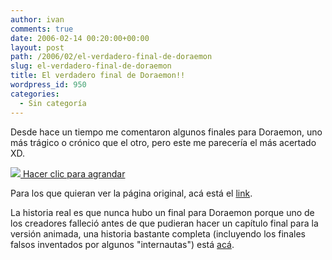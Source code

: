 ```yaml
---
author: ivan
comments: true
date: 2006-02-14 00:20:00+00:00
layout: post
path: /2006/02/el-verdadero-final-de-doraemon
slug: el-verdadero-final-de-doraemon
title: El verdadero final de Doraemon!!
wordpress_id: 950
categories:
  - Sin categoría
---
```


Desde hace un tiempo me comentaron algunos finales para Doraemon, uno más trágico o crónico que el otro, pero este me parecería el más acertado XD.

[![](http://www.ojodepez-fanzine.net/comics/17/nestor.gif)
Hacer clic para agrandar](http://www.ojodepez-fanzine.net/comics/17/nestor.gif)

Para los que quieran ver la página original, acá está el [link](http://www.ojodepez-fanzine.net/17nestor.php).

La historia real es que nunca hubo un final para Doraemon porque uno de los creadores falleció antes de que pudieran hacer un capítulo final para la versión animada, una historia bastante completa (incluyendo los finales falsos inventados por algunos "internautas") está [acá](http://oink.elrellano.com/desastre/el_ultimo_capitulo_de_doraemon.html).
